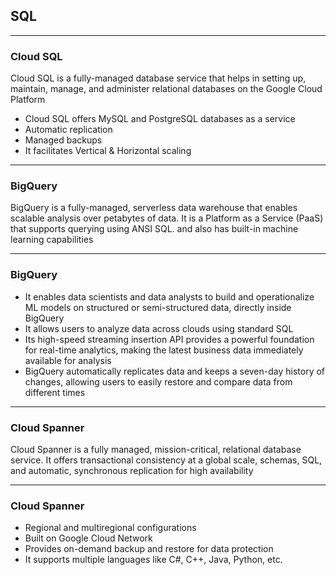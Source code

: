## SQL

----

### Cloud SQL

Cloud SQL is a fully-managed database service that helps in setting up, maintain, manage, and administer relational databases on the Google Cloud Platform

- Cloud SQL offers MySQL and PostgreSQL databases as a service
- Automatic replication
- Managed backups
- It facilitates Vertical & Horizontal scaling

----

### BigQuery

BigQuery is a fully-managed, serverless data warehouse that enables scalable analysis over petabytes of data. It is a Platform as a Service (PaaS) that supports querying using ANSI SQL. and also has built-in machine learning capabilities

----

### BigQuery

- It enables data scientists and data analysts to build and operationalize ML models on structured or semi-structured data, directly inside BigQuery
- It allows users to analyze data across clouds using standard SQL
- Its high-speed streaming insertion API provides a powerful foundation for real-time analytics, making the latest business data immediately available for analysis
- BigQuery automatically replicates data and keeps a seven-day history of changes, allowing users to easily restore and compare data from different times

----

### Cloud Spanner

Cloud Spanner is a fully managed, mission-critical, relational database service. It offers transactional consistency at a global scale, schemas, SQL, and automatic, synchronous replication for high availability

----

### Cloud Spanner

- Regional and multiregional configurations
- Built on Google Cloud Network
- Provides on-demand backup and restore for data protection
- It supports multiple languages like C#, C++, Java, Python, etc.
